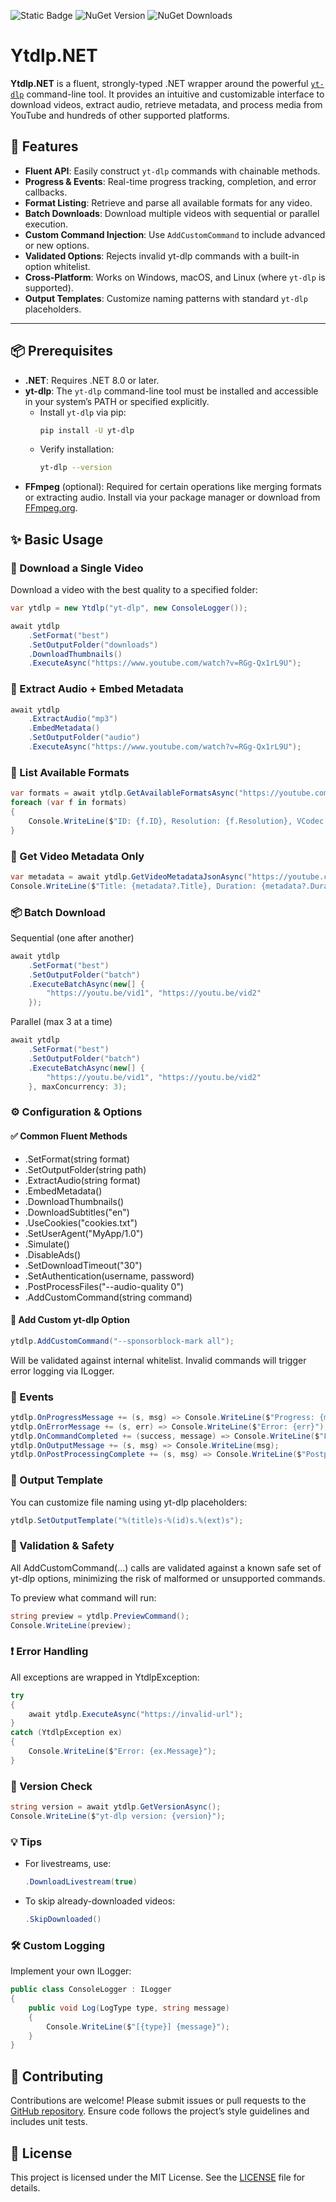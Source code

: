 ﻿![Static Badge](https://img.shields.io/badge/Ytdlp.NET-red) ![NuGet Version](https://img.shields.io/nuget/v/Ytdlp.NET)  ![NuGet Downloads](https://img.shields.io/nuget/dt/Ytdlp.NET)

# Ytdlp.NET

**Ytdlp.NET** is a fluent, strongly-typed .NET wrapper around the powerful [`yt-dlp`](https://github.com/yt-dlp/yt-dlp) command-line tool. It provides an intuitive and customizable interface to download videos, extract audio, retrieve metadata, and process media from YouTube and hundreds of other supported platforms.

## 🚀 Features

- **Fluent API**: Easily construct `yt-dlp` commands with chainable methods.
- **Progress & Events**: Real-time progress tracking, completion, and error callbacks.
- **Format Listing**: Retrieve and parse all available formats for any video.
- **Batch Downloads**: Download multiple videos with sequential or parallel execution.
- **Custom Command Injection**: Use `AddCustomCommand` to include advanced or new options.
- **Validated Options**: Rejects invalid yt-dlp commands with a built-in option whitelist.
- **Cross-Platform**: Works on Windows, macOS, and Linux (where `yt-dlp` is supported).
- **Output Templates**: Customize naming patterns with standard `yt-dlp` placeholders.

---

## 📦 Prerequisites

- **.NET**: Requires .NET 8.0 or later.
- **yt-dlp**: The `yt-dlp` command-line tool must be installed and accessible in your system’s PATH or specified explicitly.
  - Install `yt-dlp` via pip:
    ```bash
    pip install -U yt-dlp
    ```
  - Verify installation:
    ```bash
    yt-dlp --version
    ```
- **FFmpeg** (optional): Required for certain operations like merging formats or extracting audio. Install via your package manager or download from [FFmpeg.org](https://ffmpeg.org/).

## ✨ Basic Usage

### 🔽 Download a Single Video

Download a video with the best quality to a specified folder:

```csharp
var ytdlp = new Ytdlp("yt-dlp", new ConsoleLogger());

await ytdlp
    .SetFormat("best")
    .SetOutputFolder("downloads")
    .DownloadThumbnails()
    .ExecuteAsync("https://www.youtube.com/watch?v=RGg-Qx1rL9U");

```

### 🎵 Extract Audio + Embed Metadata

```csharp
await ytdlp
    .ExtractAudio("mp3")
    .EmbedMetadata()
    .SetOutputFolder("audio")
    .ExecuteAsync("https://www.youtube.com/watch?v=RGg-Qx1rL9U");
```

### 🧾 List Available Formats

```csharp
var formats = await ytdlp.GetAvailableFormatsAsync("https://youtube.com/watch?v=abc123");
foreach (var f in formats)
{
    Console.WriteLine($"ID: {f.ID}, Resolution: {f.Resolution}, VCodec: {f.VCodec}");
}
```

### 🧪 Get Video Metadata Only

```csharp
var metadata = await ytdlp.GetVideoMetadataJsonAsync("https://youtube.com/watch?v=abc123");
Console.WriteLine($"Title: {metadata?.Title}, Duration: {metadata?.Duration}");
```

### 📦 Batch Download

Sequential (one after another)

```csharp
await ytdlp
    .SetFormat("best")
    .SetOutputFolder("batch")
    .ExecuteBatchAsync(new[] {
        "https://youtu.be/vid1", "https://youtu.be/vid2"
    });
```

Parallel (max 3 at a time)

```csharp
await ytdlp
    .SetFormat("best")
    .SetOutputFolder("batch")
    .ExecuteBatchAsync(new[] {
        "https://youtu.be/vid1", "https://youtu.be/vid2"
    }, maxConcurrency: 3);
```

### ⚙️ Configuration & Options

#### ✅ Common Fluent Methods
- .SetFormat(string format)
- .SetOutputFolder(string path)
- .ExtractAudio(string format)
- .EmbedMetadata()
- .DownloadThumbnails()
- .DownloadSubtitles("en")
- .UseCookies("cookies.txt")
- .SetUserAgent("MyApp/1.0")
- .Simulate()
- .DisableAds()
- .SetDownloadTimeout("30")
- .SetAuthentication(username, password)
- .PostProcessFiles("--audio-quality 0")
- .AddCustomCommand(string command)

#### 🧩 Add Custom yt-dlp Option

```csharp
ytdlp.AddCustomCommand("--sponsorblock-mark all");
```
Will be validated against internal whitelist. Invalid commands will trigger error logging via ILogger.

### 📡 Events

```csharp
ytdlp.OnProgressMessage += (s, msg) => Console.WriteLine($"Progress: {msg}");
ytdlp.OnErrorMessage += (s, err) => Console.WriteLine($"Error: {err}");
ytdlp.OnCommandCompleted += (success, message) => Console.WriteLine($"Finished: {message}");
ytdlp.OnOutputMessage += (s, msg) => Console.WriteLine(msg);
ytdlp.OnPostProcessingComplete += (s, msg) => Console.WriteLine($"Postprocessing: {msg}");
```

### 📄 Output Template

You can customize file naming using yt-dlp placeholders:
```csharp
ytdlp.SetOutputTemplate("%(title)s-%(id)s.%(ext)s");
```

### 🧪 Validation & Safety

All AddCustomCommand(...) calls are validated against a known safe set of yt-dlp options, minimizing the risk of malformed or unsupported commands.

To preview what command will run:

```csharp
string preview = ytdlp.PreviewCommand();
Console.WriteLine(preview);
```

### ❗ Error Handling

All exceptions are wrapped in YtdlpException:

```csharp
try
{
    await ytdlp.ExecuteAsync("https://invalid-url");
}
catch (YtdlpException ex)
{
    Console.WriteLine($"Error: {ex.Message}");
}
```

### 🧪 Version Check

```csharp
string version = await ytdlp.GetVersionAsync();
Console.WriteLine($"yt-dlp version: {version}");
```

### 💡 Tips

- For livestreams, use:
  ```csharp
  .DownloadLivestream(true)
  ```
- To skip already-downloaded videos:
  ```csharp
  .SkipDownloaded()
  ```

### 🛠 Custom Logging

Implement your own ILogger:

```csharp
public class ConsoleLogger : ILogger
{
    public void Log(LogType type, string message)
    {
        Console.WriteLine($"[{type}] {message}");
    }
}
```

## 🤝 Contributing

Contributions are welcome! Please submit issues or pull requests to the [GitHub repository](https://github.com/manusoft/yt-dlp-wrapper). Ensure code follows the project’s style guidelines and includes unit tests.

## 📄 License

This project is licensed under the MIT License. See the [LICENSE](https://github.com/manusoft/yt-dlp-wrapper/blob/master/LICENSE.txt) file for details.